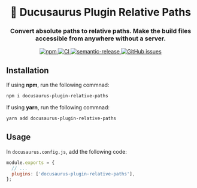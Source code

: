 <h1 align="center">🦖 Ducusaurus Plugin Relative Paths</h1>
<h3 align="center">Convert absolute paths to relative paths. Make the build files accessible from anywhere without a server.</h3>

<p align="center">
  <a href="https://www.npmjs.com/package/docusaurus-plugin-relative-paths">
    <img alt="npm" src="https://img.shields.io/npm/v/docusaurus-plugin-relative-paths">
  </a>
  <a href="https://github.com/ohkimur/docusaurus-plugin-relative-paths/actions/workflows/ci.yml">
    <img alt="CI" src="https://github.com/ohkimur/docusaurus-plugin-relative-paths/actions/workflows/ci.yml/badge.svg">
  </a>
  <a href="https://github.com/semantic-release/semantic-release">
    <img alt="semantic-release" src="https://img.shields.io/badge/%20%20%F0%9F%93%A6%F0%9F%9A%80-semantic--release-e10079.svg">
  </a>
  <a href="https://github.com/ohkimur/docusaurus-plugin-relative-paths/issues">
    <img alt="GitHub issues" src="https://img.shields.io/github/issues/ohkimur/docusaurus-plugin-relative-paths">
  </a>
</p>

## Installation

If using **npm**, run the following commnad:

```sh
npm i docusaurus-plugin-relative-paths
```

If using **yarn**, run the following commnad:

```sh
yarn add docusaurus-plugin-relative-paths
```

## Usage

In `docusaurus.config.js`, add the following code:

```js
module.exports = {
  // ...
  plugins: ['docusaurus-plugin-relative-paths'],
};
